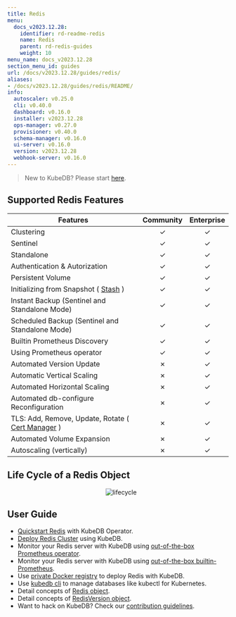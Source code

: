 ```yaml
---
title: Redis
menu:
  docs_v2023.12.28:
    identifier: rd-readme-redis
    name: Redis
    parent: rd-redis-guides
    weight: 10
menu_name: docs_v2023.12.28
section_menu_id: guides
url: /docs/v2023.12.28/guides/redis/
aliases:
- /docs/v2023.12.28/guides/redis/README/
info:
  autoscaler: v0.25.0
  cli: v0.40.0
  dashboard: v0.16.0
  installer: v2023.12.28
  ops-manager: v0.27.0
  provisioner: v0.40.0
  schema-manager: v0.16.0
  ui-server: v0.16.0
  version: v2023.12.28
  webhook-server: v0.16.0
---
```


> New to KubeDB? Please start [here](/docs/v2023.12.28/README).

## Supported Redis Features
| Features                                                                           | Community | Enterprise |
|------------------------------------------------------------------------------------|:---------:|:----------:|
| Clustering                                                                         | &#10003;  |  &#10003;  |
| Sentinel                                                                           | &#10003;  |  &#10003;  |
| Standalone                                                                         | &#10003;  |  &#10003;  |
| Authentication & Autorization                                                      | &#10003;  |  &#10003;  |
| Persistent Volume                                                                  | &#10003;  |  &#10003;  |
| Initializing from Snapshot ( [Stash](https://stash.run/) )                         | &#10003;  |  &#10003;  |
| Instant Backup (Sentinel and Standalone Mode)                                      | &#10003;  |  &#10003;  |
| Scheduled Backup (Sentinel and Standalone Mode)                                    | &#10003;  |  &#10003;  |
| Builtin Prometheus Discovery                                                       | &#10003;  |  &#10003;  |
| Using Prometheus operator                                                          | &#10003;  |  &#10003;  |
| Automated Version Update                                                           | &#10007;  |  &#10003;  |
| Automatic Vertical Scaling                                                         | &#10007;  |  &#10003;  |
| Automated Horizontal Scaling                                                       | &#10007;  |  &#10003;  |
| Automated db-configure Reconfiguration                                             | &#10007;  |  &#10003;  |
| TLS: Add, Remove, Update, Rotate ( [Cert Manager](https://cert-manager.io/docs/) ) | &#10007;  |  &#10003;  |
| Automated Volume Expansion                                                         | &#10007;  |  &#10003;  |
| Autoscaling (vertically)                                                           | &#10007;  |  &#10003;  |


## Life Cycle of a Redis Object

<p align="center">
  <img alt="lifecycle"  src="/docs/v2023.12.28/images/redis/redis-lifecycle.png">
</p>

## User Guide

- [Quickstart Redis](/docs/v2023.12.28/guides/redis/quickstart/quickstart) with KubeDB Operator.
- [Deploy Redis Cluster](/docs/v2023.12.28/guides/redis/clustering/redis-cluster) using KubeDB.
- Monitor your Redis server with KubeDB using [out-of-the-box Prometheus operator](/docs/v2023.12.28/guides/redis/monitoring/using-prometheus-operator).
- Monitor your Redis server with KubeDB using [out-of-the-box builtin-Prometheus](/docs/v2023.12.28/guides/redis/monitoring/using-builtin-prometheus).
- Use [private Docker registry](/docs/v2023.12.28/guides/redis/private-registry/using-private-registry) to deploy Redis with KubeDB.
- Use [kubedb cli](/docs/v2023.12.28/guides/redis/cli/cli) to manage databases like kubectl for Kubernetes.
- Detail concepts of [Redis object](/docs/v2023.12.28/guides/redis/concepts/redis).
- Detail concepts of [RedisVersion object](/docs/v2023.12.28/guides/redis/concepts/catalog).
- Want to hack on KubeDB? Check our [contribution guidelines](/docs/v2023.12.28/CONTRIBUTING).
